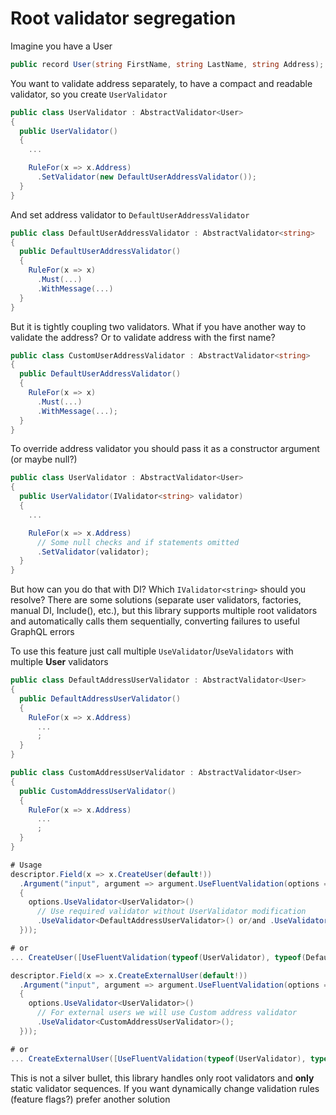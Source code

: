 # Root validator segregation

Imagine you have a User

```cs
public record User(string FirstName, string LastName, string Address);
```

You want to validate address separately, to have a compact and readable validator, so you create `UserValidator`

```cs
public class UserValidator : AbstractValidator<User>
{
  public UserValidator()
  {
    ...

    RuleFor(x => x.Address)
      .SetValidator(new DefaultUserAddressValidator());
  }
}
```

And set address validator to `DefaultUserAddressValidator`

```cs
public class DefaultUserAddressValidator : AbstractValidator<string>
{
  public DefaultUserAddressValidator()
  {
    RuleFor(x => x)
      .Must(...)
      .WithMessage(...)
  }
}
```

But it is tightly coupling two validators. What if you have another way to validate the address? Or to validate address with the first name?

```cs
public class CustomUserAddressValidator : AbstractValidator<string>
{
  public DefaultUserAddressValidator()
  {
    RuleFor(x => x)
      .Must(...)
      .WithMessage(...);
  }
}
```

To override address validator you should pass it as a constructor argument (or maybe null?)

```cs
public class UserValidator : AbstractValidator<User>
{
  public UserValidator(IValidator<string> validator)
  {
    ...

    RuleFor(x => x.Address)
      // Some null checks and if statements omitted
      .SetValidator(validator);
  }
}
```

But how can you do that with DI? Which `IValidator<string>` should you resolve? There are some solutions (separate user validators, factories, manual DI, Include(), etc.), but this library supports multiple root validators and automatically calls them sequentially, converting failures to useful GraphQL errors

To use this feature just call multiple `UseValidator`/`UseValidators` with multiple **User** validators

```cs
public class DefaultAddressUserValidator : AbstractValidator<User>
{
  public DefaultAddressUserValidator()
  {
    RuleFor(x => x.Address)
      ...
      ;
  }
}

public class CustomAddressUserValidator : AbstractValidator<User>
{
  public CustomAddressUserValidator()
  {
    RuleFor(x => x.Address)
      ...
      ;
  }
}

# Usage
descriptor.Field(x => x.CreateUser(default!))
  .Argument("input", argument => argument.UseFluentValidation(options =>
  {
    options.UseValidator<UserValidator>()
      // Use required validator without UserValidator modification
      .UseValidator<DefaultAddressUserValidator>() or/and .UseValidator<CustomAddressUserValidator>();
  }));

# or
... CreateUser([UseFluentValidation(typeof(UserValidator), typeof(DefaultAddressUserValidator))] User user)

descriptor.Field(x => x.CreateExternalUser(default!))
  .Argument("input", argument => argument.UseFluentValidation(options =>
  {
    options.UseValidator<UserValidator>()
      // For external users we will use Custom address validator
      .UseValidator<CustomAddressUserValidator>();
  }));

# or
... CreateExternalUser([UseFluentValidation(typeof(UserValidator), typeof(CustomAddressUserValidator))] User user)
```

This is not a silver bullet, this library handles only root validators and **only** static validator sequences. If you want dynamically change validation rules (feature flags?) prefer another solution
